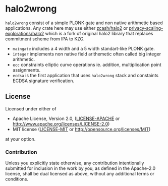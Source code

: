 # halo2wrong

`halo2wrong` consist of a simple PLONK gate and non native arithmetic based applications. Any crate here may use either [zcash/halo2](https://github.com/zcash/halo2) or [privacy-scaling-explorations/halo2](https://github.com/privacy-scaling-explorations/halo2) which is a fork of original halo2 library that replaces commitment scheme from IPA to KZG.

* `maingate` includes a 4 width and a 5 width standart-like PLONK gate.
* `integer` implements non native field arithemetic often called big integer arithmetic.
* `ecc` constraints elliptic curve operations ie. addition, multiplication point assignments.
* `ecdsa` is the first application that uses `halo2wrong` stack and constaints ECDSA signature verification.

## License

Licensed under either of

 * Apache License, Version 2.0, ([LICENSE-APACHE](LICENSE-APACHE) or
   http://www.apache.org/licenses/LICENSE-2.0)
 * MIT license ([LICENSE-MIT](LICENSE-MIT) or http://opensource.org/licenses/MIT)

at your option.

### Contribution

Unless you explicitly state otherwise, any contribution intentionally
submitted for inclusion in the work by you, as defined in the Apache-2.0
license, shall be dual licensed as above, without any additional terms or
conditions.
